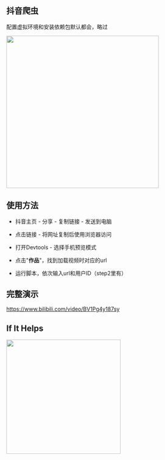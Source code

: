 ## 抖音爬虫

配置虚拟环境和安装依赖包默认都会，略过

<img src="https://github.com/huangke19/TikTokSpider/blob/master/images/logo.jpg" width="400px" />



## 使用方法



- 抖音主页 - 分享 - 复制链接 - 发送到电脑

- 点击链接 - 将网址复制后使用浏览器访问

- 打开Devtools - 选择手机预览模式
- 点击"**作品**"，找到加载视频时对应的url
- 运行脚本，依次输入url和用户ID（step2里有）



## 完整演示

https://www.bilibili.com/video/BV1Pg4y187sy





## If It Helps 

<img src="https://github.com/huangke19/TikTokSpider/blob/master/images/pay.jpg" width="300px" />

